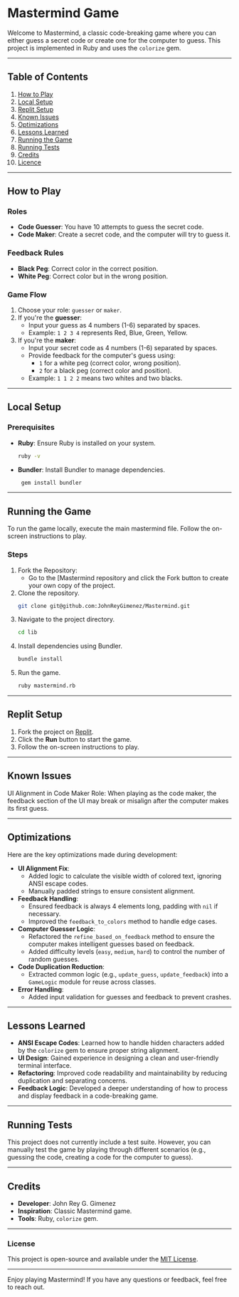 # Mastermind Game

Welcome to Mastermind, a classic code-breaking game where you can either guess a secret code or create one for the computer to guess. This project is implemented in Ruby and uses the `colorize` gem.

---

## Table of Contents
1. [How to Play](#how-to-play)
2. [Local Setup](#local-setup)
3. [Replit Setup](#replit-setup)
4. [Known Issues](#known-issues)
5. [Optimizations](#optimizations)
6. [Lessons Learned](#lessons-learned)
7. [Running the Game](#running-the-game)
8. [Running Tests](#running-tests)
9. [Credits](#credits)
10. [Licence](#License)

---

## How to Play

### Roles
- **Code Guesser**: You have 10 attempts to guess the secret code.
- **Code Maker**: Create a secret code, and the computer will try to guess it.

### Feedback Rules
- **Black Peg**: Correct color in the correct position.
- **White Peg**: Correct color but in the wrong position.

### Game Flow
1. Choose your role: `guesser` or `maker`.
2. If you're the **guesser**:
   - Input your guess as 4 numbers (1-6) separated by spaces.
   - Example: `1 2 3 4` represents Red, Blue, Green, Yellow.
3. If you're the **maker**:
   - Input your secret code as 4 numbers (1-6) separated by spaces.
   - Provide feedback for the computer's guess using:
     - `1` for a white peg (correct color, wrong position).
     - `2` for a black peg (correct color and position).
   - Example: `1 1 2 2` means two whites and two blacks.

---

## Local Setup

### Prerequisites
- **Ruby**: Ensure Ruby is installed on your system.
   ```bash
  ruby -v
- **Bundler**: Install Bundler to manage dependencies.
  ```bash
   gem install bundler
---

## Running the Game
To run the game locally, execute the main mastermind file. Follow the on-screen instructions to play.

### Steps
1. Fork the Repository:
   - Go to the [Mastermind[](https://github.com/JohnReyGimenez/Mastermind) repository and click the Fork button to create your own copy of the project.
2. Clone the repository.
   ```bash
   git clone git@github.com:JohnReyGimenez/Mastermind.git
3. Navigate to the project directory.
   ```bash
   cd lib
4. Install dependencies using Bundler.
   ```bash
   bundle install
5. Run the game.
   ```bash
   ruby mastermind.rb

---

## Replit Setup
1. Fork the project on [Replit](https://replit.com/@gimenezjr5/Tic-Tac-Toe?v=1).
2. Click the **Run** button to start the game.
3. Follow the on-screen instructions to play.

---

## Known Issues
UI Alignment in Code Maker Role:
When playing as the code maker, the feedback section of the UI may break or misalign after the computer makes its first guess.

---

## Optimizations
Here are the key optimizations made during development:
- **UI Alignment Fix**:
  - Added logic to calculate the visible width of colored text, ignoring ANSI escape codes.
  - Manually padded strings to ensure consistent alignment.
- **Feedback Handling**:
  - Ensured feedback is always 4 elements long, padding with `nil` if necessary.
  - Improved the `feedback_to_colors` method to handle edge cases.
- **Computer Guesser Logic**:
  - Refactored the `refine_based_on_feedback` method to ensure the computer makes intelligent guesses based on feedback.
  - Added difficulty levels (`easy`, `medium`, `hard`) to control the number of random guesses.
- **Code Duplication Reduction**:
  - Extracted common logic (e.g., `update_guess`, `update_feedback`) into a `GameLogic` module for reuse across classes.
- **Error Handling**:
  - Added input validation for guesses and feedback to prevent crashes.

---

## Lessons Learned
- **ANSI Escape Codes**: Learned how to handle hidden characters added by the `colorize` gem to ensure proper string alignment.
- **UI Design**: Gained experience in designing a clean and user-friendly terminal interface.
- **Refactoring**: Improved code readability and maintainability by reducing duplication and separating concerns.
- **Feedback Logic**: Developed a deeper understanding of how to process and display feedback in a code-breaking game.

---

## Running Tests
This project does not currently include a test suite. However, you can manually test the game by playing through different scenarios (e.g., guessing the code, creating a code for the computer to guess).

---

## Credits
- **Developer**: John Rey G. Gimenez
- **Inspiration**: Classic Mastermind game.
- **Tools**: Ruby, `colorize` gem.

---

### License
This project is open-source and available under the  [MIT License](LICENSE).

---

Enjoy playing Mastermind! If you have any questions or feedback, feel free to reach out.
